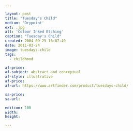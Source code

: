 ```yaml
---

layout: post
title: "Tuesday's Child"
medium: 'Drypoint'
ext: .jpg
alt: 'Colour Inked Etching'
caption: "Tuesday's Child"
created: 2004-09-25 16:07:49
date: 2011-03-24
image: tuesdays-child
tags:
  - childhood

af-price:
af-subject: abstract and conceptual
af-style: illustrative
af-price:
af-url: https://www.artfinder.com/product/tuesdays-child/

sa-price:
sa-url:

edition: 100
width:
height:

---
```

